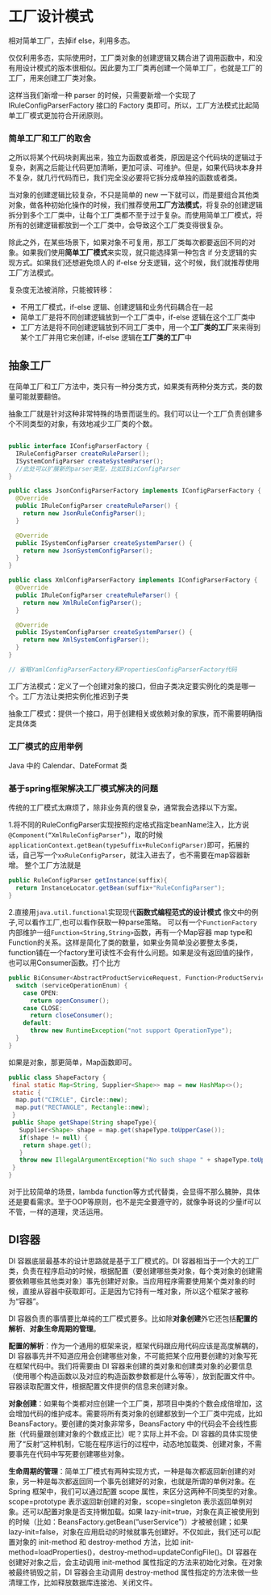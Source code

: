 # 工厂设计模式



相对简单工厂，去掉if else，利用多态。

仅仅利用多态，实际使用时，工厂类对象的创建逻辑又耦合进了调用函数中，和没有用设计模式的版本很相似。因此要为工厂类再创建一个简单工厂，也就是工厂的工厂，用来创建工厂类对象。



这样当我们新增一种 parser 的时候，只需要新增一个实现了 IRuleConfigParserFactory 接口的 Factory 类即可。所以，工厂方法模式比起简单工厂模式更加符合开闭原则。



### 简单工厂和工厂的取舍

之所以将某个代码块剥离出来，独立为函数或者类，原因是这个代码块的逻辑过于复杂，剥离之后能让代码更加清晰，更加可读、可维护。但是，如果代码块本身并不复杂，就几行代码而已，我们完全没必要将它拆分成单独的函数或者类。



当对象的创建逻辑比较复杂，不只是简单的 new 一下就可以，而是要组合其他类对象，做各种初始化操作的时候，我们推荐使用**工厂方法模式**，将复杂的创建逻辑拆分到多个工厂类中，让每个工厂类都不至于过于复杂。而使用简单工厂模式，将所有的创建逻辑都放到一个工厂类中，会导致这个工厂类变得很复杂。

除此之外，在某些场景下，如果对象不可复用，那工厂类每次都要返回不同的对象。如果我们使用**简单工厂模式**来实现，就只能选择第一种包含 if 分支逻辑的实现方式。如果我们还想避免烦人的 if-else 分支逻辑，这个时候，我们就推荐使用工厂方法模式。



复杂度无法被消除，只能被转移：

- 不用工厂模式，if-else 逻辑、创建逻辑和业务代码耦合在一起
- 简单工厂是将不同创建逻辑放到一个工厂类中，if-else 逻辑在这个工厂类中
- 工厂方法是将不同创建逻辑放到不同工厂类中，用一个**工厂类的工厂**来来得到某个工厂并用它来创建，if-else 逻辑在**工厂类的工厂**中



## 抽象工厂

在简单工厂和工厂方法中，类只有一种分类方式，如果类有两种分类方式，类的数量可能就要翻倍。

抽象工厂就是针对这种非常特殊的场景而诞生的。我们可以让一个工厂负责创建多个不同类型的对象，有效地减少工厂类的个数。

```java

public interface IConfigParserFactory {
  IRuleConfigParser createRuleParser();
  ISystemConfigParser createSystemParser();
  //此处可以扩展新的parser类型，比如IBizConfigParser
}

public class JsonConfigParserFactory implements IConfigParserFactory {
  @Override
  public IRuleConfigParser createRuleParser() {
    return new JsonRuleConfigParser();
  }

  @Override
  public ISystemConfigParser createSystemParser() {
    return new JsonSystemConfigParser();
  }
}

public class XmlConfigParserFactory implements IConfigParserFactory {
  @Override
  public IRuleConfigParser createRuleParser() {
    return new XmlRuleConfigParser();
  }

  @Override
  public ISystemConfigParser createSystemParser() {
    return new XmlSystemConfigParser();
  }
}

// 省略YamlConfigParserFactory和PropertiesConfigParserFactory代码
```



工厂方法模式：定义了一个创建对象的接口，但由子类决定要实例化的类是哪一个。工厂方法让类把实例化推迟到子类

抽象工厂模式：提供一个接口，用于创建相关或依赖对象的家族，而不需要明确指定具体类



### 工厂模式的应用举例

Java 中的 Calendar、DateFormat 类



### 基于spring框架解决工厂模式解决的问题

传统的工厂模式太麻烦了，除非业务真的很复杂，通常我会选择以下方案。

1.将不同的RuleConfigParser实现按照约定格式指定beanName注入，比方说`@Component(“XmlRuleConfigParser”)`，取的时候`applicationContext.getBean(typeSuffix+RuleConfigParser)`即可，拓展的话，自己写一个`xxRuleConfigParser`，就注入进去了，也不需要在map容器新增。
整个工厂方法就是

```java
public RuleConfigParser getInstance(suffix){
  return InstanceLocator.getBean(suffix+"RuleConfigParser");
}
```

2.直接用`java.util.functional`实现现代**函数式编程范式的设计模式**
像文中的例子,可以看作工厂,也可以看作获取一种parse策略。
可以有一个`FunctionFactory`内部维护一组`Function<String,String>`函数，再有一个Map容器 map type和Function的关系。这样是简化了类的数量，如果业务简单没必要整太多类，function铺在一个factory里可读性不会有什么问题。如果是没有返回值的操作，也可以用Consumer函数。打个比方

```java
public BiConsumer<AbstractProductServiceRequest, Function<ProductServiceQueryRequest,ProductServiceQueryResponse>> operateConsumer() {
  switch (serviceOperationEnum) {
    case OPEN:
      return openConsumer();
    case CLOSE:
      return closeConsumer();
    default:
      throw new RuntimeException("not support OperationType");
  }
}
```

如果是对象，那更简单，Map<Supply>函数即可。

```java
public class ShapeFactory {
 final static Map<String, Supplier<Shape>> map = new HashMap<>();
 static {
  map.put("CIRCLE", Circle::new);
  map.put("RECTANGLE", Rectangle::new);
 }
 public Shape getShape(String shapeType){
   Supplier<Shape> shape = map.get(shapeType.toUpperCase());
   if(shape != null) {
    return shape.get();
   }
   throw new IllegalArgumentException("No such shape " + shapeType.toUpperCase());
 }
}
```


对于比较简单的场景，lambda function等方式代替类，会显得不那么臃肿，具体还是要看需求。至于OOP等原则，也不是完全要遵守的，就像争哥说的少量if可以不管，一样的道理，灵活运用。



## DI容器

DI 容器底层最基本的设计思路就是基于工厂模式的。DI 容器相当于一个大的工厂类，负责在程序启动的时候，根据配置（要创建哪些类对象，每个类对象的创建需要依赖哪些其他类对象）事先创建好对象。当应用程序需要使用某个类对象的时候，直接从容器中获取即可。正是因为它持有一堆对象，所以这个框架才被称为“容器”。

DI 容器负责的事情要比单纯的工厂模式要多。比如除**对象创建**外它还包括**配置的解析**、**对象生命周期的管理**。

**配置的解析**：作为一个通用的框架来说，框架代码跟应用代码应该是高度解耦的，DI 容器事先并不知道应用会创建哪些对象，不可能把某个应用要创建的对象写死在框架代码中。我们将需要由 DI 容器来创建的类对象和创建类对象的必要信息（使用哪个构造函数以及对应的构造函数参数都是什么等等），放到配置文件中。容器读取配置文件，根据配置文件提供的信息来创建对象。

**对象创建**：如果每个类都对应创建一个工厂类，那项目中类的个数会成倍增加，这会增加代码的维护成本。需要将所有类对象的创建都放到一个工厂类中完成，比如 BeansFactory。要创建的类对象非常多，BeansFactory 中的代码会不会线性膨胀（代码量跟创建对象的个数成正比）呢？实际上并不会。DI 容器的具体实现使用了“反射”这种机制，它能在程序运行的过程中，动态地加载类、创建对象，不需要事先在代码中写死要创建哪些对象。

**生命周期的管理**：简单工厂模式有两种实现方式，一种是每次都返回新创建的对象，另一种是每次都返回同一个事先创建好的对象，也就是所谓的单例对象。在 Spring 框架中，我们可以通过配置 scope 属性，来区分这两种不同类型的对象。scope=prototype 表示返回新创建的对象，scope=singleton 表示返回单例对象。还可以配置对象是否支持懒加载。如果 lazy-init=true，对象在真正被使用到的时候（比如：BeansFactory.getBean(“userService”)）才被被创建；如果 lazy-init=false，对象在应用启动的时候就事先创建好。不仅如此，我们还可以配置对象的 init-method 和 destroy-method 方法，比如 init-method=loadProperties()，destroy-method=updateConfigFile()。DI 容器在创建好对象之后，会主动调用 init-method 属性指定的方法来初始化对象。在对象被最终销毁之前，DI 容器会主动调用 destroy-method 属性指定的方法来做一些清理工作，比如释放数据库连接池、关闭文件。

